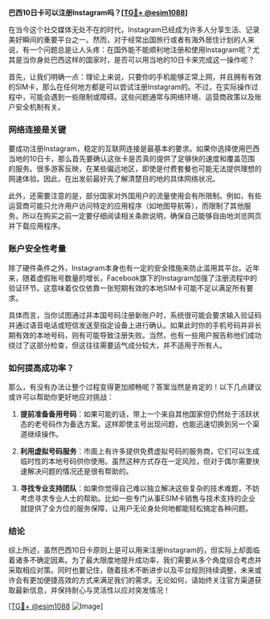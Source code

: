 **巴西10日卡可以注册Instagram吗？[[TG💪+ @esim1088](https://t.me/s/esim1088)]**

在当今这个社交媒体无处不在的时代，Instagram已经成为许多人分享生活、记录美好瞬间的重要平台之一。然而，对于经常出国旅行或者有海外居住计划的人来说，有一个问题总是让人头疼：在国外能不能顺利地注册和使用Instagram呢？尤其是当你身处巴西这样的国家时，是否可以用当地的10日卡来完成这一操作呢？

首先，让我们明确一点：理论上来说，只要你的手机能够正常上网，并且拥有有效的SIM卡，那么在任何地方都是可以尝试注册Instagram的。不过，在实际操作过程中，可能会遇到一些限制或障碍。这些问题通常与网络环境、运营商政策以及账户安全机制有关。

### 网络连接是关键

要成功注册Instagram，稳定的互联网连接是最基本的要求。如果你选择使用巴西当地的10日卡，那么首先要确认这张卡是否真的提供了足够快的速度和覆盖范围的服务。很多游客反映，在某些偏远地区，即使是付费套餐也可能无法提供理想的网速体验。因此，在出发前最好先了解清楚目的地的具体网络状况。

此外，还需要注意的是，部分国家对外国用户的流量使用会有所限制。例如，有些运营商可能只允许用户访问特定的应用程序（如地图导航等），而限制了其他服务。所以在购买之前一定要仔细阅读相关条款说明，确保自己能够自由地浏览网页并下载应用程序。

### 账户安全性考量

除了硬件条件之外，Instagram本身也有一定的安全措施来防止滥用其平台。近年来，随着虚假账号数量的增长，Facebook旗下的Instagram加强了注册流程中的验证环节。这意味着仅仅依靠一张短期有效的本地SIM卡可能不足以满足所有要求。

具体而言，当你试图通过非本国号码注册新账户时，系统很可能会要求输入验证码并通过语音电话或短信发送至指定设备上进行确认。如果此时你的手机号码并非长期有效的本地号码，则有可能导致注册失败。当然，也有一些用户报告称他们成功绕过了这部分检查，但这往往需要运气成分较大，并不适用于所有人。

### 如何提高成功率？

那么，有没有办法让整个过程变得更加顺畅呢？答案当然是肯定的！以下几点建议或许可以帮助你更好地应对挑战：

1. **提前准备备用号码**：如果可能的话，带上一个来自其他国家但仍然处于活跃状态的老号码作为备选方案。这样即使主号出现问题，也能迅速切换到另一个渠道继续操作。
   
2. **利用虚拟号码服务**：市面上有许多提供免费虚拟号码的服务商，它们可以生成临时性的本地号码供你使用。虽然这种方式存在一定风险，但对于偶尔需要快速解决问题的情况还是很有帮助的。

3. **寻找专业支持团队**：如果你觉得自己难以独立解决这些复杂的技术难题，不妨考虑寻求专业人士的帮助。比如一些专门从事ESIM卡销售与技术支持的企业就提供了全方位的服务保障，让用户无论身处何地都能轻松搞定各种问题。

### 结论

综上所述，虽然巴西10日卡原则上是可以用来注册Instagram的，但实际上却面临着诸多不确定因素。为了最大限度地提升成功率，我们需要从多个角度综合考虑并采取相应对策。同时也要记住，随着技术不断进步以及平台规则持续调整，未来或许会有更加便捷高效的方式来满足我们的需求。无论如何，请始终关注官方渠道获取最新信息，并保持耐心与灵活性以应对突发情况！

[[TG💪+ @esim1088](https://t.me/s/esim1088) ![Image](https://i.postimg.cc/4NQfJmqS/Snipaste-2025-05-13-00-14-12.png)]